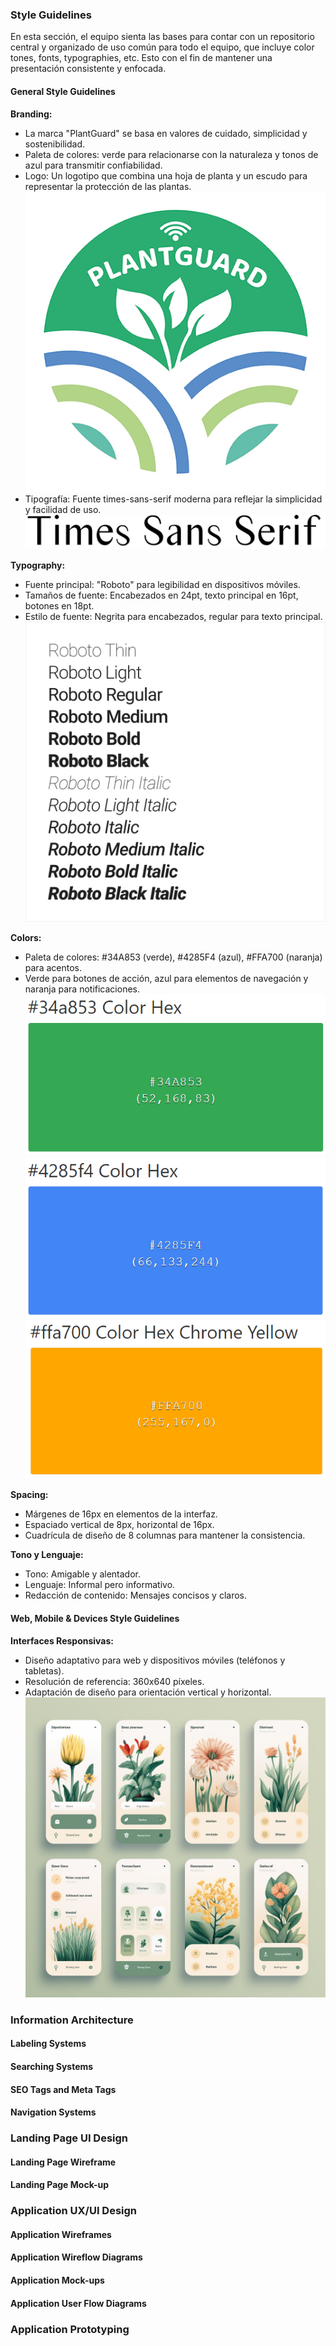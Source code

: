 ### Style Guidelines
En esta sección, el equipo sienta las bases para contar con un repositorio central y organizado de uso común para todo el equipo, que incluye color tones, fonts, typographies, etc. Esto con el fin de mantener una presentación consistente y enfocada.

#### General Style Guidelines

**Branding:**
- La marca "PlantGuard" se basa en valores de cuidado, simplicidad y sostenibilidad.
- Paleta de colores: verde para relacionarse con la naturaleza y tonos de azul para transmitir confiabilidad.
- Logo: Un logotipo que combina una hoja de planta y un escudo para representar la protección de las plantas.
![Logo](../static/plantguard-logo.png)
- Tipografía: Fuente times-sans-serif moderna para reflejar la simplicidad y facilidad de uso.
![Tipografía](../static/times-sans-serif.png)

**Typography:**
- Fuente principal: "Roboto" para legibilidad en dispositivos móviles.
- Tamaños de fuente: Encabezados en 24pt, texto principal en 16pt, botones en 18pt.
- Estilo de fuente: Negrita para encabezados, regular para texto principal.
![Tipografía](../static/roboto.png)

**Colors:**
- Paleta de colores: #34A853 (verde), #4285F4 (azul), #FFA700 (naranja) para acentos.
- Verde para botones de acción, azul para elementos de navegación y naranja para notificaciones.
![Green Color](../static/green-hex-color.png)
![Blue Color](../static/blue-hex-color.png)
![Orange Color](../static/orange-hex-color.png)

**Spacing:**
- Márgenes de 16px en elementos de la interfaz.
- Espaciado vertical de 8px, horizontal de 16px.
- Cuadrícula de diseño de 8 columnas para mantener la consistencia.

**Tono y Lenguaje:**
- Tono: Amigable y alentador.
- Lenguaje: Informal pero informativo.
- Redacción de contenido: Mensajes concisos y claros.

#### Web, Mobile & Devices Style Guidelines

**Interfaces Responsivas:**
- Diseño adaptativo para web y dispositivos móviles (teléfonos y tabletas).
- Resolución de referencia: 360x640 píxeles.
- Adaptación de diseño para orientación vertical y horizontal.
![Style Guidelines](../static/style-guidelines.png)

### Information Architecture

#### Labeling Systems

#### Searching Systems

#### SEO Tags and Meta Tags

#### Navigation Systems

### Landing Page UI Design

#### Landing Page Wireframe

#### Landing Page Mock-up

### Application UX/UI Design

#### Application Wireframes

#### Application Wireflow Diagrams

#### Application Mock-ups

#### Application User Flow Diagrams

### Application Prototyping

